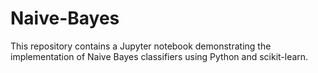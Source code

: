 # Naive-Bayes
This repository contains a Jupyter notebook demonstrating the implementation of Naive Bayes classifiers using Python and scikit-learn.
